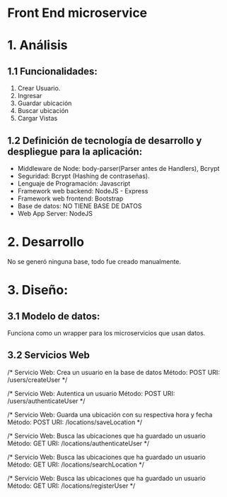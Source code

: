 # Front End microservice

# 1. Análisis

## 1.1 Funcionalidades:

1. Crear Usuario.
2. Ingresar 
3. Guardar ubicación
4. Buscar ubicación
5. Cargar Vistas

## 1.2 Definición de tecnología de desarrollo y despliegue para la aplicación:
* Middleware de Node:  body-parser(Parser antes de Handlers), Bcrypt
* Seguridad: Bcrypt (Hashing de contraseñas).
* Lenguaje de Programación: Javascript
* Framework web backend: NodeJS - Express
* Framework web frontend: Bootstrap
* Base de datos: NO TIENE BASE DE DATOS
* Web App Server: NodeJS

# 2. Desarrollo

No se generó ninguna base, todo fue creado manualmente.

# 3. Diseño:

## 3.1 Modelo de datos:

Funciona como un wrapper para los microservicios que usan datos. 

## 3.2 Servicios Web

/* Servicio Web: Crea un usuario en la base de datos
  Método: POST
  URI: /users/createUser
*/

/* Servicio Web: Autentica un usuario
  Método: POST
  URI: /users/authenticateUser
*/

/* Servicio Web: Guarda una ubicación con su respectiva hora y fecha
  Método: POST
  URI: /locations/saveLocation
*/

/* Servicio Web: Busca las ubicaciones que ha guardado un usuario 
  Método: GET
  URI: /locations/authenticateUser
*/

/* Servicio Web: Busca las ubicaciones que ha guardado un usuario 
  Método: GET
  URI: /locations/searchLocation
*/

/* Servicio Web: Busca las ubicaciones que ha guardado un usuario 
  Método: GET
  URI: /locations/registerUser
*/

